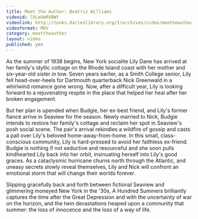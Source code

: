 ```yaml
---
title: Meet the Author: Beatriz Williams
videoid: lXLeUmRVBWY
videolink: http://tonks.darienlibrary.org/1/archives/video/meetheauthor/20140506_beatriz_williams.mov
videoformat: MOV
category: meettheauthor
layout: video
published: yes
---
```


As the summer of 1938 begins, New York socialite Lily Dane has arrived at her family's idyllic cottage on the Rhode Island coast with her mother and six-year-old sister in tow. Seven years earlier, as a Smith College senior, Lily fell head-over-heels for Dartmouth quarterback Nick Greenwald in a whirlwind romance gone wrong. Now, after a difficult year, Lily is looking forward to a rejuvenating respite in the place that helped her heal after her broken engagement.

But her plan is upended when Budgie, her ex-best friend, and Lily's former fiancé arrive in Seaview for the season. Newly married to Nick, Budgie intends to restore her family's cottage and reclaim her spot in Seaview's posh social scene. The pair's arrival rekindles a wildfire of gossip and casts a pall over Lily's beloved home-away-from-home. In this small, class-conscious community, Lily is hard-pressed to avoid her faithless ex-friend. Budgie is nothing if not seductive and resourceful and she soon pulls kindhearted Lily back into her orbit, insinuating herself into Lily's good graces. As a cataclysmic hurricane churns north through the Atlantic, and uneasy secrets slowly reveal themselves, Lily and Nick will confront an emotional storm that will change their worlds forever.

Slipping gracefully back and forth between fictional Seaview and glimmering moneyed New York in the '30s, A Hundred Summers brilliantly captures the time after the Great Depression and with the uncertainty of war on the horizon, and the twin devastations heaped upon a community that summer: the loss of innocence and the loss of a way of life.